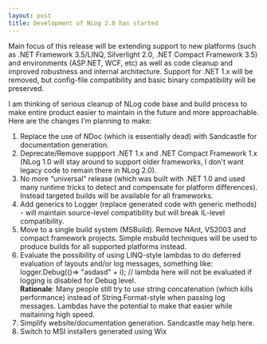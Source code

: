 ```yaml
---
layout: post
title: Development of NLog 2.0 has started
---
```


Main focus of this release will be extending support to new platforms (such as .NET Framework 3.5/LINQ, Silverlight 2.0, .NET Compact Framework 3.5) and environments (ASP.NET, WCF, etc) as well as code cleanup and improved robustness and internal architecture. Support for .NET 1.x will be removed, but config-file compatibility and basic binary compatibility will be preserved.

I am thinking of serious cleanup of NLog code base and build process to make entire product easier to maintain in the future and more approachable. Here are the changes I'm planning to make:

 1. Replace the use of NDoc (which is essentially dead) with Sandcastle for documentation generation.
 2. Deprecate/Remove suppport .NET 1.x and .NET Compact Framework 1.x (NLog 1.0 will stay around to support older frameworks, I don't want legacy code to remain there in NLog 2.0).
 3. No more “universal” release (which was built with .NET 1.0 and used many runtime tricks to detect and compensate for platform differences). Instead targeted builds will be available for all frameworks.
 4. Add generics to Logger (replace generated code with generic methods) - will maintain source-level compatibility but will break IL-level compatibility.
 5. Move to a single build system (MSBuild). Remove NAnt, VS2003 and compact framework projects. Simple msbuild techniques will be used to produce builds for all supported platforms instead.
 6. Evaluate the possibility of using LINQ-style lambdas to do deferred evaluation of layouts and/or log messages, something like:<br />
 logger.Debug(()=> "asdasd" + i);     // lambda here will not be evaluated if logging is disabled for Debug level.<br />
 <strong>Rationale</strong>: Many people still try to use string concatenation (which kills performance) instead of String.Format-style when passing log messages. Lambdas have the potential to make that easier while maitaining high speed.
 7. Simplify website/documentation generation. Sandcastle may help here.
 8. Switch to MSI installers generated using Wix
